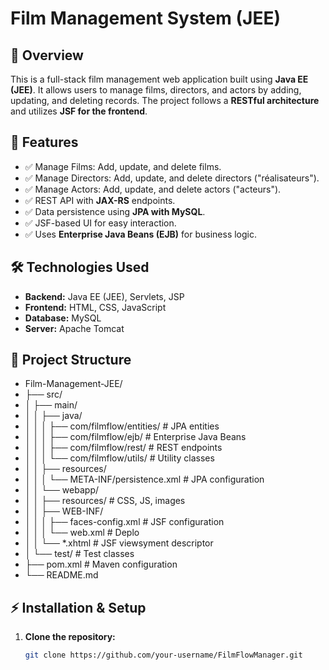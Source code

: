 # Film Management System (JEE)

## 📌 Overview
This is a full-stack film management web application built using **Java EE (JEE)**. It allows users to manage films, directors, and actors by adding, updating, and deleting records. The project follows a **RESTful architecture** and utilizes **JSF for the frontend**.

## 🚀 Features
- ✅ Manage Films: Add, update, and delete films.
- ✅ Manage Directors: Add, update, and delete directors ("réalisateurs").
- ✅ Manage Actors: Add, update, and delete actors ("acteurs").
- ✅ REST API with **JAX-RS** endpoints.
- ✅ Data persistence using **JPA with MySQL**.
- ✅ JSF-based UI for easy interaction.
- ✅ Uses **Enterprise Java Beans (EJB)** for business logic.

## 🛠️ Technologies Used
- **Backend:** Java EE (JEE), Servlets, JSP
- **Frontend:** HTML, CSS, JavaScript
- **Database:** MySQL
- **Server:** Apache Tomcat

## 📂 Project Structure
- Film-Management-JEE/
- ├── src/
- │ ├── main/
- │ │ ├── java/
- │ │ │ ├── com/filmflow/entities/ # JPA entities
- │ │ │ ├── com/filmflow/ejb/ # Enterprise Java Beans
- │ │ │ ├── com/filmflow/rest/ # REST endpoints
- │ │ │ └── com/filmflow/utils/ # Utility classes
- │ │ ├── resources/
- │ │ │ └── META-INF/persistence.xml # JPA configuration
- │ │ └── webapp/
- │ │ ├── resources/ # CSS, JS, images
- │ │ ├── WEB-INF/
- │ │ │ ├── faces-config.xml # JSF configuration
- │ │ │ └── web.xml # Deplo
- │ │ └── *.xhtml # JSF viewsyment descriptor
- │ └── test/ # Test classes
- ├── pom.xml # Maven configuration
- └── README.md

## ⚡ Installation & Setup
1. **Clone the repository:**
   ```sh
   git clone https://github.com/your-username/FilmFlowManager.git
